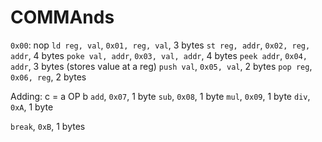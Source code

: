 # COMMAnds
`0x00`: nop
`ld reg, val`, `0x01, reg, val`, 3 bytes
`st reg, addr`, `0x02, reg, addr`, 4 bytes
`poke val, addr`, `0x03, val, addr`, 4 bytes
`peek addr`, `0x04, addr`, 3 bytes (stores value at a reg)
`push val`, `0x05, val`, 2 bytes
`pop reg`, `0x06, reg`, 2 bytes

Adding: c = a OP b
`add`, `0x07`, 1 byte
`sub`, `0x08`, 1 byte
`mul`, `0x09`, 1 byte
`div`, `0xA`, 1 byte

`break`, `0xB`, 1 bytes
